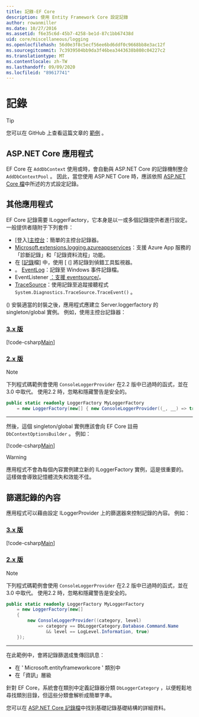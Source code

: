 ```yaml
---
title: 記錄-EF Core
description: 使用 Entity Framework Core 設定記錄
author: rowanmiller
ms.date: 10/27/2016
ms.assetid: f6e35c6d-45b7-4258-be1d-87c1bb67438d
uid: core/miscellaneous/logging
ms.openlocfilehash: 56d0e3f8c5ecf56ee6bd6ddf0c9668bb8e3ac12f
ms.sourcegitcommit: 7c3939504bb9da3f46bea3443638b808c04227c2
ms.translationtype: MT
ms.contentlocale: zh-TW
ms.lasthandoff: 09/09/2020
ms.locfileid: "89617741"
---
```

# <a name="logging"></a>記錄

> [!TIP]  
> 您可以在 GitHub 上查看這篇文章的 [範例](https://github.com/dotnet/EntityFramework.Docs/tree/master/samples/core/Miscellaneous/Logging) 。

## <a name="aspnet-core-applications"></a>ASP.NET Core 應用程式

EF Core 在 `AddDbContext` 使用或時，會自動與 ASP.NET Core 的記錄機制整合 `AddDbContextPool` 。 因此，當您使用 ASP.NET Core 時，應該依照 [ASP.NET Core 檔](/aspnet/core/fundamentals/logging?tabs=aspnetcore2x)中所述的方式設定記錄。

## <a name="other-applications"></a>其他應用程式

EF Core 記錄需要 ILoggerFactory，它本身是以一或多個記錄提供者進行設定。 一般提供者隨附于下列套件：

* [登入][主控台](https://www.nuget.org/packages/Microsoft.Extensions.Logging.Console/)：簡單的主控台記錄器。
* [Microsoft.extensions.logging.azureappservices](https://www.nuget.org/packages/Microsoft.Extensions.Logging.AzureAppServices/)：支援 Azure App 服務的「診斷記錄」和「記錄資料流程」功能。
* 在 [[記錄](https://www.nuget.org/packages/Microsoft.Extensions.Logging.Debug/)檔] 中，使用 [ (] 將記錄到偵錯工具監視器。
* 。 [EventLog](https://www.nuget.org/packages/Microsoft.Extensions.Logging.EventLog/)：記錄至 Windows 事件記錄檔。
* EventListener [：支援 eventsource/](https://www.nuget.org/packages/Microsoft.Extensions.Logging.EventSource/)。
* [TraceSource](https://www.nuget.org/packages/Microsoft.Extensions.Logging.TraceSource/)：使用記錄至追蹤接聽程式 `System.Diagnostics.TraceSource.TraceEvent()` 。

 () 安裝適當的封裝之後，應用程式應建立 Server.loggerfactory 的 singleton/global 實例。 例如，使用主控台記錄器：

### <a name="version-3x"></a>[3.x 版](#tab/v3)

[!code-csharp[Main](../../../samples/core/Miscellaneous/Logging/Logging/BloggingContext.cs#DefineLoggerFactory)]

### <a name="version-2x"></a>[2.x 版](#tab/v2)

> [!NOTE]
> 下列程式碼範例會使用 `ConsoleLoggerProvider` 在2.2 版中已過時的函式，並在3.0 中取代。 使用2.2 時，忽略和隱藏警告是安全的。

``` csharp
public static readonly LoggerFactory MyLoggerFactory
    = new LoggerFactory(new[] { new ConsoleLoggerProvider((_, __) => true, true) });
```

***

然後，這個 singleton/global 實例應該會向 EF Core 註冊 `DbContextOptionsBuilder` 。 例如：

[!code-csharp[Main](../../../samples/core/Miscellaneous/Logging/Logging/BloggingContext.cs#RegisterLoggerFactory)]

> [!WARNING]
> 應用程式不會為每個內容實例建立新的 ILoggerFactory 實例，這是很重要的。 這樣做會導致記憶體流失和效能不佳。

## <a name="filtering-what-is-logged"></a>篩選記錄的內容

應用程式可以藉由設定 ILoggerProvider 上的篩選器來控制記錄的內容。 例如：

### <a name="version-3x"></a>[3.x 版](#tab/v3)

[!code-csharp[Main](../../../samples/core/Miscellaneous/Logging/Logging/BloggingContextWithFiltering.cs#DefineLoggerFactory)]

### <a name="version-2x"></a>[2.x 版](#tab/v2)

> [!NOTE]
> 下列程式碼範例會使用 `ConsoleLoggerProvider` 在2.2 版中已過時的函式，並在3.0 中取代。 使用2.2 時，忽略和隱藏警告是安全的。

``` csharp
public static readonly LoggerFactory MyLoggerFactory
    = new LoggerFactory(new[]
    {
        new ConsoleLoggerProvider((category, level)
            => category == DbLoggerCategory.Database.Command.Name
               && level == LogLevel.Information, true)
    });
```

***

在此範例中，會將記錄篩選成隻傳回訊息：

* 在 ' Microsoft.entityframeworkcore ' 類別中
* 在「資訊」層級

針對 EF Core，系統會在類別中定義記錄器分類 `DbLoggerCategory` ，以便輕鬆地尋找類別目錄，但這些分類會解析成簡單字串。

您可以在 [ASP.NET Core 記錄檔](/aspnet/core/fundamentals/logging?tabs=aspnetcore2x)中找到基礎記錄基礎結構的詳細資料。

